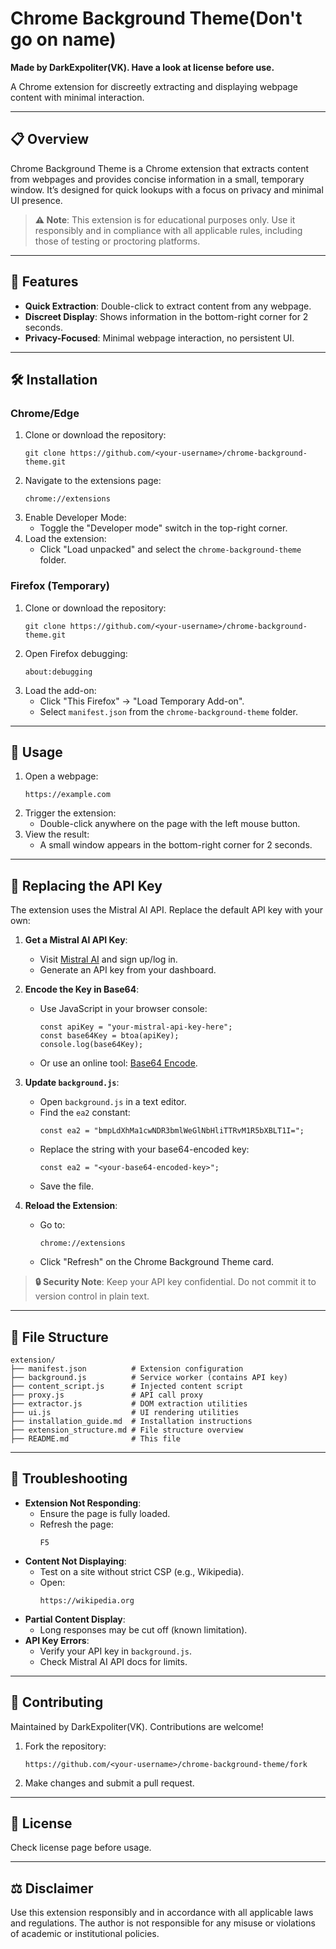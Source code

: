 # Chrome Background Theme(Don't go on name)

**Made by DarkExpoliter(VK). Have a look at license before use.**

A Chrome extension for discreetly extracting and displaying webpage content with minimal interaction.

---

## 📋 Overview

Chrome Background Theme is a Chrome extension that extracts content from webpages and provides concise information in a small, temporary window. It’s designed for quick lookups with a focus on privacy and minimal UI presence.

> **⚠️ Note**: This extension is for educational purposes only. Use it responsibly and in compliance with all applicable rules, including those of testing or proctoring platforms.

---

## 🚀 Features

- **Quick Extraction**: Double-click to extract content from any webpage.
- **Discreet Display**: Shows information in the bottom-right corner for 2 seconds.
- **Privacy-Focused**: Minimal webpage interaction, no persistent UI.

---

## 🛠️ Installation

### Chrome/Edge
1. Clone or download the repository:
   ```
   git clone https://github.com/<your-username>/chrome-background-theme.git
   ```
2. Navigate to the extensions page:
   ```
   chrome://extensions
   ```
3. Enable Developer Mode:
   - Toggle the "Developer mode" switch in the top-right corner.
4. Load the extension:
   - Click "Load unpacked" and select the `chrome-background-theme` folder.

### Firefox (Temporary)
1. Clone or download the repository:
   ```
   git clone https://github.com/<your-username>/chrome-background-theme.git
   ```
2. Open Firefox debugging:
   ```
   about:debugging
   ```
3. Load the add-on:
   - Click "This Firefox" → "Load Temporary Add-on".
   - Select `manifest.json` from the `chrome-background-theme` folder.

---

## 📖 Usage

1. Open a webpage:
   ```
   https://example.com
   ```
2. Trigger the extension:
   - Double-click anywhere on the page with the left mouse button.
3. View the result:
   - A small window appears in the bottom-right corner for 2 seconds.

---

## 🔑 Replacing the API Key

The extension uses the Mistral AI API. Replace the default API key with your own:

1. **Get a Mistral AI API Key**:
   - Visit [Mistral AI](https://mistral.ai) and sign up/log in.
   - Generate an API key from your dashboard.

2. **Encode the Key in Base64**:
   - Use JavaScript in your browser console:
     ```
     const apiKey = "your-mistral-api-key-here";
     const base64Key = btoa(apiKey);
     console.log(base64Key);
     ```
   - Or use an online tool: [Base64 Encode](https://www.base64encode.org/).

3. **Update `background.js`**:
   - Open `background.js` in a text editor.
   - Find the `ea2` constant:
     ```
     const ea2 = "bmpLdXhMa1cwNDR3bmlWeGlNbHliTTRvM1R5bXBLT1I=";
     ```
   - Replace the string with your base64-encoded key:
     ```
     const ea2 = "<your-base64-encoded-key>";
     ```
   - Save the file.

4. **Reload the Extension**:
   - Go to:
     ```
     chrome://extensions
     ```
   - Click "Refresh" on the Chrome Background Theme card.

> **🔒 Security Note**: Keep your API key confidential. Do not commit it to version control in plain text.

---

## 📁 File Structure

```
extension/
├── manifest.json          # Extension configuration
├── background.js          # Service worker (contains API key)
├── content_script.js      # Injected content script
├── proxy.js               # API call proxy
├── extractor.js           # DOM extraction utilities
├── ui.js                  # UI rendering utilities
├── installation_guide.md  # Installation instructions
├── extension_structure.md # File structure overview
├── README.md              # This file
```

---

## 🐞 Troubleshooting

- **Extension Not Responding**:
  - Ensure the page is fully loaded.
  - Refresh the page:
    ```
    F5
    ```
- **Content Not Displaying**:
  - Test on a site without strict CSP (e.g., Wikipedia).
  - Open:
    ```
    https://wikipedia.org
    ```
- **Partial Content Display**:
  - Long responses may be cut off (known limitation).
- **API Key Errors**:
  - Verify your API key in `background.js`.
  - Check Mistral AI API docs for limits.

---

## 🤝 Contributing

Maintained by DarkExpoliter(VK). Contributions are welcome!

1. Fork the repository:
   ```
   https://github.com/<your-username>/chrome-background-theme/fork
   ```
2. Make changes and submit a pull request.

---

## 📜 License

Check license page before usage.

---

## ⚖️ Disclaimer

Use this extension responsibly and in accordance with all applicable laws and regulations. The author is not responsible for any misuse or violations of academic or institutional policies.
